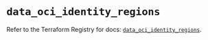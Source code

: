 # `data_oci_identity_regions`

Refer to the Terraform Registry for docs: [`data_oci_identity_regions`](https://registry.terraform.io/providers/oracle/oci/6.18.0/docs/data-sources/identity_regions).
